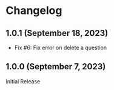 Changelog
=========

1.0.1 (September 18, 2023)
--------------------------
- Fix #6: Fix error on delete a question

1.0.0 (September 7, 2023)
-------------------------

Initial Release
